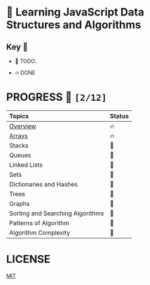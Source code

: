 # 📖 Learning JavaScript Data Structures and Algorithms

## Key 🔑

*   🚧 TODO..

*   🔥 DONE

# PROGRESS 🚀 `[2/12]`

|   Topics                         |  Status |
| :------------------------------- |  :----  |
|  [Overview](./topics/overview)   |  🔥     |
|  [Arrays](./topics/arrays)       |  🔥     |
|  Stacks                          |  🚧     |
|  Queues                          |  🚧     |
|  Linked Lists                    |  🚧     |
|  Sets                            |  🚧     |
|  Dictionaries and Hashes         |  🚧     |  
|  Trees                           |  🚧     |
|  Graphs                          |  🚧     |
|  Sorting and Searching Algorithms|  🚧     |    
|  Patterns of Algorithm           |  🚧     |  
|  Algorithm Complexity            |  🚧     |  


# LICENSE

[MIT](./LICENSE)
